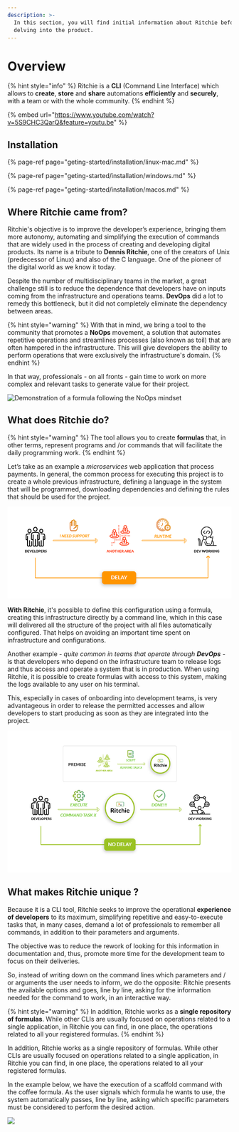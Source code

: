 ```yaml
---
description: >-
  In this section, you will find initial information about Ritchie before
  delving into the product.
---
```


# Overview

{% hint style="info" %}
Ritchie is a **CLI** \(Command Line Interface\) which allows to **create**, **store** and **share** automations **efficiently** and **securely**, with a team or with the whole community.
{% endhint %}

{% embed url="https://www.youtube.com/watch?v=5S9CHC3QarQ&feature=youtu.be" %}

## Installation

{% page-ref page="geting-started/installation/linux-mac.md" %}

{% page-ref page="geting-started/installation/windows.md" %}

{% page-ref page="geting-started/installation/macos.md" %}

## **Where Ritchie came from?**

Ritchie's objective is to improve the developer’s experience, bringing them more autonomy, automating and simplifying the execution of commands that are widely used in the process of creating and developing digital products. Its name is a tribute to **Dennis Ritchie**, one of the creators of Unix \(predecessor of Linux\) and also of the C language. One of the pioneer of the digital world as we know it today.  
  
Despite the number of multidisciplinary teams in the market, a great challenge still is to reduce the dependence that developers have on inputs coming from the infrastructure and operations teams. **DevOps** did a lot to remedy this bottleneck, but it did not completely eliminate the dependency between areas.

{% hint style="warning" %}
With that in mind, we bring a tool to the community that promotes a **NoOps** movement, a solution that automates repetitive operations and streamlines processes \(also known as toil\) that are often hampered in the infrastructure. This will give developers the ability to perform operations that were exclusively the infrastructure's domain.
{% endhint %}

In that way, professionals - on all fronts - gain time to work on more complex and relevant tasks to generate value for their project.

![Demonstration of a formula following the NoOps mindset](.gitbook/assets/rit-demo-deploy-project%20%281%29.gif)

## **What does Ritchie do?**

{% hint style="warning" %}
The tool allows you to create **formulas** that, in other terms, represent programs and /or commands that will facilitate the daily programming work.
{% endhint %}

Let’s take as an example a _microservices_ web application that process payments. In general, the common process for executing this project is to create a whole previous infrastructure, defining a language in the system that will be programmed, downloading dependencies and defining the rules that should be used for the project.

![WITHOUT Ritchie](.gitbook/assets/en-sem-ritchie.png)

**With Ritchie**, it's possible to define this configuration using a formula, creating this infrastructure directly by a command line, which in this case will delivered all the structure of the project with all files automatically configured. That helps on avoiding an important time spent on infrastructure and configurations.

Another example - _quite common in teams that operate through **DevOps**_ - is that developers who depend on the infrastructure team to release logs and thus access and operate a system that is in production. When using Ritchie, it is possible to create formulas with access to this system, making the logs available to any user on his terminal.

This, especially in cases of onboarding into development teams, is very advantageous in order to release the permitted accesses and allow developers to start producing as soon as they are integrated into the project.

![WITH Ritchie](.gitbook/assets/en-com-ritchie.png)

## **What makes Ritchie unique ?**

Because it is a CLI tool, Ritchie seeks to improve the operational **experience of developers** to its maximum, simplifying repetitive and easy-to-execute tasks that, in many cases, demand a lot of professionals to remember all commands, in addition to their parameters and arguments.

The objective was to reduce the rework of looking for this information in documentation and, thus, promote more time for the development team to focus on their deliveries.

So, instead of writing down on the command lines which parameters and / or arguments the user needs to inform, we do the opposite: Ritchie presents the available options and goes, line by line, asking for the information needed for the command to work, in an interactive way.

{% hint style="warning" %}
In addition, Ritchie works as a **single repository of formulas**. While other CLIs are usually focused on operations related to a single application, in Ritchie you can find, in one place, the operations related to all your registered formulas.
{% endhint %}

In addition, Ritchie works as a single repository of formulas. While other CLIs are usually focused on operations related to a single application, in Ritchie you can find, in one place, the operations related to all your registered formulas.

In the example below, we have the execution of a scaffold command with the coffee formula. As the user signals which formula he wants to use, the system automatically passes, line by line, asking which specific parameters must be considered to perform the desired action.  


![](https://lh3.googleusercontent.com/joDVqE3Km8ePNO0j7vNvfwvZVHJ8mqq9l4x4Webot9pGDdjyoo6BTp7hr39PEb9EBLC43RhsDkIs_7GmxU_YT2KmSCkhOtmJWxtSA6uGEz0a-7Ar4Bfi5zvHkgy2zaMyRkHNle8w)





